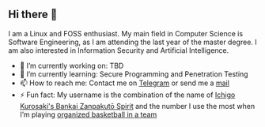 ## Hi there 👋

I am a Linux and FOSS enthusiast. My main field in Computer Science is Software Engineering, as I am attending the last year of the master degree. I am also interested in Information Security and Artificial Intelligence.

- 🔭 I’m currently working on: TBD
- 🌱 I’m currently learning: Secure Programming and Penetration Testing
- 📫 How to reach me: Contact me on [Telegram](https://t.me/Daniele_53) or send me a [mail](mailto:danielefabiano@protonmail.com)
- ⚡ Fun fact: My username is the combination of the name of [Ichigo Kurosaki's Bankai Zanpakutō Spirit](https://bleach.fandom.com/wiki/Zangetsu_(Zanpakut%C5%8D_spirit)) and the number I use the most when I’m playing [organized basketball in a team](https://tensa53.github.io/assets/img/about/photo-basketball.jpg)

<!--
**Tensa53/tensa53** is a ✨ _special_ ✨ repository because its `README.md` (this file) appears on your GitHub profile.

Here are some ideas to get you started:

- 👯 I’m looking to collaborate on ...
- 🤔 I’m looking for help with ...
- 💬 Ask me about ...
- 😄 Pronouns: ...
- ⚡ Fun fact: ...
-->
